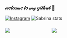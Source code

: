 ### 𝓌𝑒𝓁𝒸𝑜𝓂𝑒 𝓉𝑜 𝓂𝓎 𝑔𝒾𝓉𝒽𝓊𝒷 🎀

[![Instagram](https://img.shields.io/badge/Instagram-E4405F?style=for-the-badge&logo=instagram&logoColor=white)](https://instagram.com/sabrinasantnna)
![Sabrina stats](https://github-readme-stats.vercel.app/api?username=sasahtml&show_icons=true&theme=rose) 

###
<!DOCTYPE html>
<div class="box">
    <img src="https://i.pinimg.com/originals/04/64/1e/04641ed38d7b31f252d9127c6087ee26.jpg" /> 
    <span>  </span>
</div>
<div class="box">
    <img src="https://i.pinimg.com/originals/d3/ba/2d/d3ba2d467b8228a957b60ec037a052cc.jpg" />
    <span>  </span>
</div>

<style>
div.box {
	width: 150px;
	display: inline-block;
